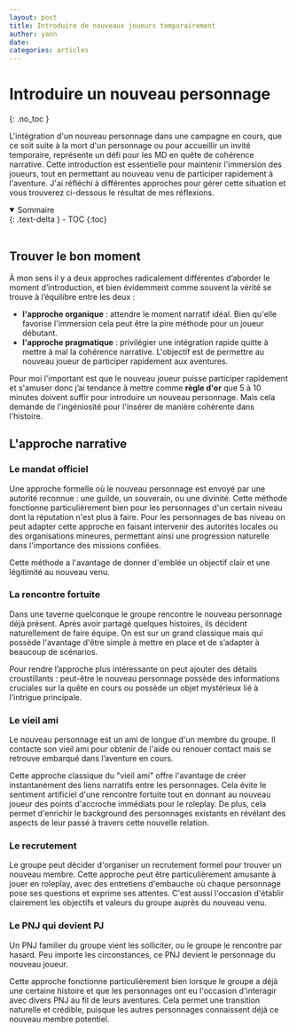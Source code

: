 ```yaml
---
layout: post
title: Introduire de nouveaux joueurs temporairement
author: yann
date: 
categories: articles
---
```


# Introduire un nouveau personnage
{: .no_toc }

L'intégration d'un nouveau personnage dans une campagne en cours, que ce soit suite à la mort d'un personnage ou pour accueillir un invité temporaire, représente un défi pour les MD en quête de cohérence narrative. Cette introduction est essentielle pour maintenir l'immersion des joueurs, tout en permettant au nouveau venu de participer rapidement à l'aventure. J'ai réfléchi à différentes approches pour gérer cette situation et vous trouverez ci-dessous le résultat de mes réflexions.
<br />

<details open markdown="block">
  <summary>
    Sommaire
  </summary>
  {: .text-delta }
- TOC
{:toc}
</details>

<br />

## Trouver le bon moment

À mon sens il y a deux approches radicalement différentes d’aborder le moment d’introduction, et bien évidemment comme souvent la vérité se trouve à l’équilibre entre les deux :
- **l'approche organique** : attendre le moment narratif idéal. Bien qu'elle favorise l'immersion cela peut être la pire méthode pour un joueur débutant.
- **l'approche pragmatique** : privilégier une intégration rapide quitte à mettre à mal la cohérence narrative. L'objectif est de permettre au nouveau joueur de participer rapidement aux aventures.

Pour moi l'important est que le nouveau joueur puisse participer rapidement et s'amuser donc j’ai tendance à mettre comme **règle d'or** que 5 à 10 minutes doivent suffir pour introduire un nouveau personnage. Mais cela demande de l'ingéniosité pour l'insérer de manière cohérente dans l'histoire. 

## L'approche narrative

### Le mandat officiel

Une approche formelle où le nouveau personnage est envoyé par une autorité reconnue : une guilde, un souverain, ou une divinité. Cette méthode fonctionne particulièrement bien pour les personnages d'un certain niveau dont la réputation n'est plus à faire. 
Pour les personnages de bas niveau on peut adapter cette approche en faisant intervenir des autorités locales ou des organisations mineures, permettant ainsi une progression naturelle dans l'importance des missions confiées.

Cette méthode a l'avantage de donner d'emblée un objectif clair et une légitimité au nouveau venu.

### La rencontre fortuite

Dans une taverne quelconque le groupe rencontre le nouveau personnage déjà présent. Après avoir partagé quelques histoires, ils décident naturellement de faire équipe. On est sur un grand classique mais qui possède l'avantage d'être simple à mettre en place et de s’adapter à beaucoup de scénarios. 

Pour rendre l’approche plus intéressante on peut ajouter des détails croustillants : peut-être le nouveau personnage possède des informations cruciales sur la quête en cours ou possède un objet mystérieux lié à l'intrigue principale.

### Le vieil ami

Le nouveau personnage est un ami de longue d'un membre du groupe. Il contacte son vieil ami pour obtenir de l'aide ou renouer contact mais se retrouve embarqué dans l’aventure en cours.

Cette approche classique du "vieil ami" offre l'avantage de créer instantanément des liens narratifs entre les personnages. Cela évite le sentiment artificiel d'une rencontre fortuite tout en donnant au nouveau joueur des points d'accroche immédiats pour le roleplay. De plus, cela permet d'enrichir le background des personnages existants en révélant des aspects de leur passé à travers cette nouvelle relation.

### Le recrutement

Le groupe peut décider d'organiser un recrutement formel pour trouver un nouveau membre. Cette approche peut être particulièrement amusante à jouer en roleplay, avec des entretiens d'embauche où chaque personnage pose ses questions et exprime ses attentes. C'est aussi l'occasion d'établir clairement les objectifs et valeurs du groupe auprès du nouveau venu.

### Le PNJ qui devient PJ

Un PNJ familier du groupe vient les solliciter, ou le groupe le rencontre par hasard. Peu importe les circonstances, ce PNJ devient le personnage du nouveau joueur.

Cette approche fonctionne particulièrement bien lorsque le groupe a déjà une certaine histoire et que les personnages ont eu l'occasion d'interagir avec divers PNJ au fil de leurs aventures. Cela permet une transition naturelle et crédible, puisque les autres personnages connaissent déjà ce nouveau membre potentiel.






